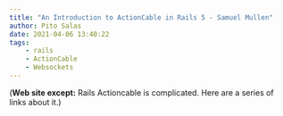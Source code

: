 ```yaml
---
title: "An Introduction to ActionCable in Rails 5 - Samuel Mullen"
author: Pito Salas
date: 2021-04-06 13:40:22
tags:
    - rails
    - ActionCable
    - Websockets
---
```



(**Web site except:** Rails Actioncable is complicated. Here are a series of links about it.) 
